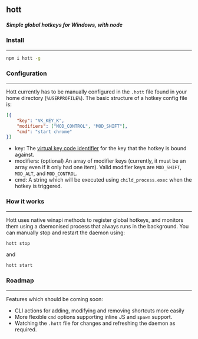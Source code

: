 ## hott
##### Simple global hotkeys for Windows, with node

### Install
---
```sh
npm i hott -g
```

### Configuration
---
Hott currently has to be manually configured in the `.hott` file found in your home directory (`%USERPROFILE%`).  The basic structure of a hotkey config file is:

```json
[{
	"key": "VK_KEY_K",
	"modifiers": ["MOD_CONTROL", "MOD_SHIFT"],
	"cmd": "start chrome"
}]
```

- key: The [virtual key code identifier](http://www.kbdedit.com/manual/low_level_vk_list.html) for the key that the hotkey is bound against.
- modifiers: (optional) An array of modifier keys (currently, it must be an array even if it only had one item). Valid modifier keys are `MOD_SHIFT`, `MOD_ALT`, and `MOD_CONTROL`.
- cmd: A string which will be executed using `child_process.exec` when the hotkey is triggered.

### How it works
---
Hott uses native winapi methods to register global hotkeys, and monitors them using a daemonised process that always runs in the background.  You can manually stop and restart the daemon using:
```sh
hott stop
```
and
```sh
hott start
```

### Roadmap
---
Features which should be coming soon:
- CLI actions for adding, modifying and removing shortcuts more easily
- More flexible `cmd` options supporting inline JS and `spawn` support.
- Watching the `.hott` file for changes and refreshing the daemon as required.
